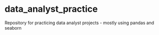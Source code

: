 # data_analyst_practice
Repository for practicing data analyst projects - mostly using pandas and seaborn

